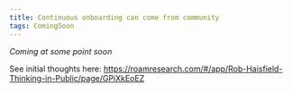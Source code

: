 ```yaml
---
title: Continuous onboarding can come from community
tags: ComingSoon
---
```

*Coming at some point soon*

See initial thoughts here: https://roamresearch.com/#/app/Rob-Haisfield-Thinking-in-Public/page/GPiXkEoEZ